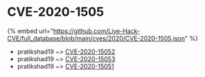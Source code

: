 # CVE-2020-1505
{% embed url="https://github.com/Live-Hack-CVE/full_database/blob/main/cves/2020/CVE-2020-1505.json" %}

* pratikshad19 ~> [CVE-2020-15052](https://www.alice-snow.ru/2020/database/cve-2020-1505/cve-2020-15052-pratikshad19)
* pratikshad19 ~> [CVE-2020-15053](https://www.alice-snow.ru/2020/database/cve-2020-1505/cve-2020-15053-pratikshad19)
* pratikshad19 ~> [CVE-2020-15051](https://www.alice-snow.ru/2020/database/cve-2020-1505/cve-2020-15051-pratikshad19)